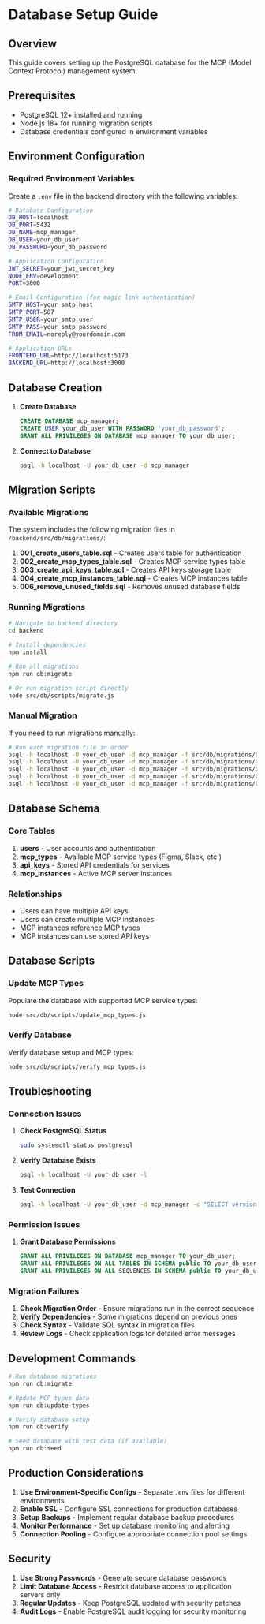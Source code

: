 # Database Setup Guide

## Overview

This guide covers setting up the PostgreSQL database for the MCP (Model Context Protocol) management system.

## Prerequisites

- PostgreSQL 12+ installed and running
- Node.js 18+ for running migration scripts
- Database credentials configured in environment variables

## Environment Configuration

### Required Environment Variables

Create a `.env` file in the backend directory with the following variables:

```bash
# Database Configuration
DB_HOST=localhost
DB_PORT=5432
DB_NAME=mcp_manager
DB_USER=your_db_user
DB_PASSWORD=your_db_password

# Application Configuration
JWT_SECRET=your_jwt_secret_key
NODE_ENV=development
PORT=3000

# Email Configuration (for magic link authentication)
SMTP_HOST=your_smtp_host
SMTP_PORT=587
SMTP_USER=your_smtp_user
SMTP_PASS=your_smtp_password
FROM_EMAIL=noreply@yourdomain.com

# Application URLs
FRONTEND_URL=http://localhost:5173
BACKEND_URL=http://localhost:3000
```

## Database Creation

1. **Create Database**
   ```sql
   CREATE DATABASE mcp_manager;
   CREATE USER your_db_user WITH PASSWORD 'your_db_password';
   GRANT ALL PRIVILEGES ON DATABASE mcp_manager TO your_db_user;
   ```

2. **Connect to Database**
   ```bash
   psql -h localhost -U your_db_user -d mcp_manager
   ```

## Migration Scripts

### Available Migrations

The system includes the following migration files in `/backend/src/db/migrations/`:

1. **001_create_users_table.sql** - Creates users table for authentication
2. **002_create_mcp_types_table.sql** - Creates MCP service types table
3. **003_create_api_keys_table.sql** - Creates API keys storage table
4. **004_create_mcp_instances_table.sql** - Creates MCP instances table
5. **006_remove_unused_fields.sql** - Removes unused database fields

### Running Migrations

```bash
# Navigate to backend directory
cd backend

# Install dependencies
npm install

# Run all migrations
npm run db:migrate

# Or run migration script directly
node src/db/scripts/migrate.js
```

### Manual Migration

If you need to run migrations manually:

```bash
# Run each migration file in order
psql -h localhost -U your_db_user -d mcp_manager -f src/db/migrations/001_create_users_table.sql
psql -h localhost -U your_db_user -d mcp_manager -f src/db/migrations/002_create_mcp_types_table.sql
psql -h localhost -U your_db_user -d mcp_manager -f src/db/migrations/003_create_api_keys_table.sql
psql -h localhost -U your_db_user -d mcp_manager -f src/db/migrations/004_create_mcp_instances_table.sql
psql -h localhost -U your_db_user -d mcp_manager -f src/db/migrations/006_remove_unused_fields.sql
```

## Database Schema

### Core Tables

1. **users** - User accounts and authentication
2. **mcp_types** - Available MCP service types (Figma, Slack, etc.)
3. **api_keys** - Stored API credentials for services
4. **mcp_instances** - Active MCP server instances

### Relationships

- Users can have multiple API keys
- Users can create multiple MCP instances
- MCP instances reference MCP types
- MCP instances can use stored API keys

## Database Scripts

### Update MCP Types

Populate the database with supported MCP service types:

```bash
node src/db/scripts/update_mcp_types.js
```

### Verify Database

Verify database setup and MCP types:

```bash
node src/db/scripts/verify_mcp_types.js
```

## Troubleshooting

### Connection Issues

1. **Check PostgreSQL Status**
   ```bash
   sudo systemctl status postgresql
   ```

2. **Verify Database Exists**
   ```bash
   psql -h localhost -U your_db_user -l
   ```

3. **Test Connection**
   ```bash
   psql -h localhost -U your_db_user -d mcp_manager -c "SELECT version();"
   ```

### Permission Issues

1. **Grant Database Permissions**
   ```sql
   GRANT ALL PRIVILEGES ON DATABASE mcp_manager TO your_db_user;
   GRANT ALL PRIVILEGES ON ALL TABLES IN SCHEMA public TO your_db_user;
   GRANT ALL PRIVILEGES ON ALL SEQUENCES IN SCHEMA public TO your_db_user;
   ```

### Migration Failures

1. **Check Migration Order** - Ensure migrations run in the correct sequence
2. **Verify Dependencies** - Some migrations depend on previous ones
3. **Check Syntax** - Validate SQL syntax in migration files
4. **Review Logs** - Check application logs for detailed error messages

## Development Commands

```bash
# Run database migrations
npm run db:migrate

# Update MCP types data
npm run db:update-types

# Verify database setup
npm run db:verify

# Seed database with test data (if available)
npm run db:seed
```

## Production Considerations

1. **Use Environment-Specific Configs** - Separate `.env` files for different environments
2. **Enable SSL** - Configure SSL connections for production databases
3. **Setup Backups** - Implement regular database backup procedures
4. **Monitor Performance** - Set up database monitoring and alerting
5. **Connection Pooling** - Configure appropriate connection pool settings

## Security

1. **Use Strong Passwords** - Generate secure database passwords
2. **Limit Database Access** - Restrict database access to application servers only
3. **Regular Updates** - Keep PostgreSQL updated with security patches
4. **Audit Logs** - Enable PostgreSQL audit logging for security monitoring